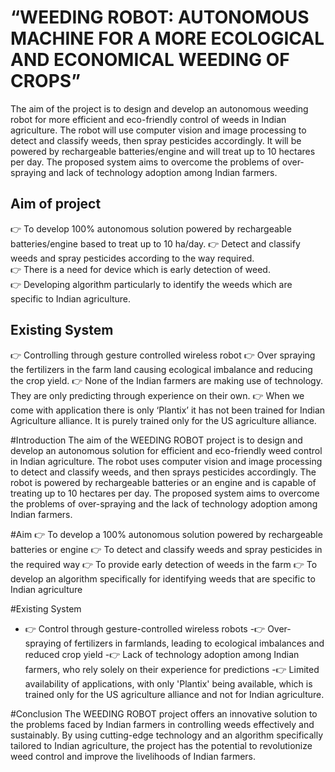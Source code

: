 # “WEEDING ROBOT: AUTONOMOUS MACHINE FOR A MORE ECOLOGICAL AND ECONOMICAL WEEDING OF CROPS”

The aim of the project is to design and develop an autonomous weeding robot for more efficient and eco-friendly control of weeds in Indian agriculture. The robot will use computer vision and image processing to detect and classify weeds, then spray pesticides accordingly. It will be powered by rechargeable batteries/engine and will treat up to 10 hectares per day. The proposed system aims to overcome the problems of over-spraying and lack of technology adoption among Indian farmers.

## Aim of project 
👉 To develop 100% autonomous solution powered by rechargeable batteries/engine based to treat up to 10 ha/day.
👉 Detect and classify weeds and spray pesticides according to the way required.  
👉 There is a need for device which is early detection of weed.  
👉 Developing  algorithm  particularly  to  identify  the  weeds  which  are  specific  to  Indian agriculture. 

## Existing System 
👉 Controlling through gesture controlled wireless robot
👉 Over  spraying  the  fertilizers  in  the  farm  land  causing  ecological  imbalance  and reducing the crop yield. 
👉 None of the Indian farmers are making use of technology. They are only predicting through experience on their own. 
👉 When we come with application there is only ‘Plantix’ it has not been trained for Indian Agriculture alliance. It is purely trained only for the US agriculture alliance. 

#Introduction
The aim of the WEEDING ROBOT project is to design and develop an autonomous solution for efficient and eco-friendly weed control in Indian agriculture. The robot uses computer vision and image processing to detect and classify weeds, and then sprays pesticides accordingly. The robot is powered by rechargeable batteries or an engine and is capable of treating up to 10 hectares per day. The proposed system aims to overcome the problems of over-spraying and the lack of technology adoption among Indian farmers.

#Aim
👉 To develop a 100% autonomous solution powered by rechargeable batteries or engine
👉 To detect and classify weeds and spray pesticides in the required way
👉 To provide early detection of weeds in the farm
👉 To develop an algorithm specifically for identifying weeds that are specific to Indian agriculture

#Existing System
- 👉 Control through gesture-controlled wireless robots
-👉 Over-spraying of fertilizers in farmlands, leading to ecological imbalances and reduced crop yield
-👉 Lack of technology adoption among Indian farmers, who rely solely on their experience for predictions
-👉 Limited availability of applications, with only 'Plantix' being available, which is trained only for the US agriculture alliance and not for Indian agriculture.

#Conclusion
The WEEDING ROBOT project offers an innovative solution to the problems faced by Indian farmers in controlling weeds effectively and sustainably. By using cutting-edge technology and an algorithm specifically tailored to Indian agriculture, the project has the potential to revolutionize weed control and improve the livelihoods of Indian farmers.
